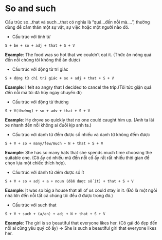 # So and such

Cấu trúc so...that và such...that có nghĩa là “quá...đến nỗi mà….”, thường dùng để cảm thán một sự vật, sự việc hoặc một người nào đó.

- Cấu trúc với tính từ

```
S + be + so + adj + that + S ​+ V
```

**Example**: The food was so hot that we couldn’t eat it. (Thức ăn nóng quá đến nỗi chúng tôi không thể ăn được)

- Cấu trúc với động từ tri giác

```
S + động từ chỉ tri giác + so + adj + that + S + V
```

**Example**: I felt so angry that I decided to cancel the trip.(Tôi tức giận quá đến nỗi mà tôi đã hủy ngay chuyến đi)

- Cấu trúc với động từ thường

```
S + V(thường) + so + adv + that + S + V
```

**Example**: He drove so quickly that no one could caught him up. (Anh ta lái xe nhanh đến nỗi không ai đuổi kịp anh ta.)

- Cấu trúc với danh từ đếm được số nhiều và danh từ không đếm được

```
S + V + so + many/few/much + N + that + S + V
```

**Example**: She has so many hats that she spends much time choosing the suitable one. (Cô ấy có nhiều mũ đến nỗi cố ấy rất rất nhiều thời gian để chọn lựa một chiếc thích hợp).

- Cấu trúc với danh từ đếm được số ít

```
S + V + so + adj + a + noun (đếm được số ít) + that + S + V
```

**Example**: It was so big a house that all of us could stay in it. (Đó là một ngôi nhà lớn đến nỗi tất cả chúng tôi đều ở được trong đó.)

- Cấu trúc với such that

```
S + V + such + (a/an) + adj + N + that + S + V
```

**Example**:
The girl is so beautiful that everyone likes her. (Cô gái đó đẹp đến nỗi ai cũng yêu quý cô ấy)
=> She is such a beautiful girl that everyone likes her.

